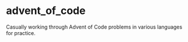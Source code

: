 # advent_of_code

Casually working through Advent of Code problems in various languages for practice.
